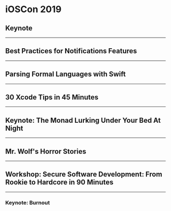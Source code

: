 # iOSCon 2019 
## Keynote

---
## Best Practices for Notifications Features



---
## Parsing Formal Languages with Swift



---
## 30 Xcode Tips in 45 Minutes 

---
## Keynote: The Monad Lurking Under Your Bed At Night 

---
## Mr. Wolf's Horror Stories 

---
## Workshop: Secure Software Development: From Rookie to Hardcore in 90 Minutes 

---
### Keynote: Burnout

